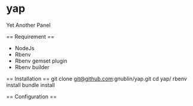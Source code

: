 # yap
Yet Another Panel

== Requirement ==
* NodeJs
* Rbenv
* Rbenv gemset plugin
* Rbenv builder

== Installation ==
git clone git@github.com:gnublin/yap.git
cd yap/
rbenv install
bundle install

== Configuration ==

